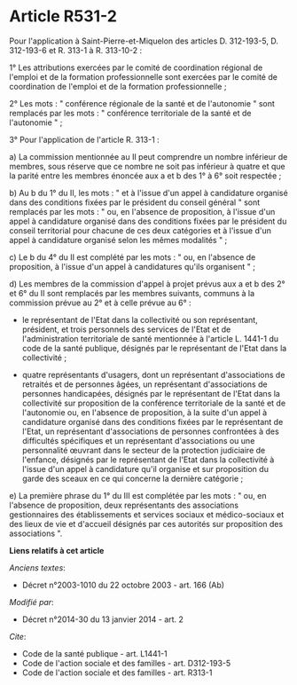 # Article R531-2

Pour l'application à Saint-Pierre-et-Miquelon des articles D. 312-193-5, D. 312-193-6 et R. 313-1 à R. 313-10-2 : 

1° Les attributions exercées par le comité de coordination régional de l'emploi et de la formation professionnelle sont
exercées par le comité de coordination de l'emploi et de la formation professionnelle ; 

2° Les mots : " conférence régionale de la santé et de l'autonomie " sont remplacés par les mots : " conférence territoriale
de la santé et de l'autonomie " ; 

3° Pour l'application de l'article R. 313-1 : 

a) La commission mentionnée au II peut comprendre un nombre inférieur de membres, sous réserve que ce nombre ne soit pas
inférieur à quatre et que la parité entre les membres énoncée aux a et b des 1° à 6° soit respectée ; 

b) Au b du 1° du II, les mots : " et à l'issue d'un appel à candidature organisé dans des conditions fixées par le président
du conseil général " sont remplacés par les mots : " ou, en l'absence de proposition, à l'issue d'un appel à candidature
organisé dans des conditions fixées par le président du conseil territorial pour chacune de ces deux catégories et à l'issue
d'un appel à candidature organisé selon les mêmes modalités " ; 

c) Le b du 4° du II est complété par les mots : " ou, en l'absence de proposition, à l'issue d'un appel à candidatures qu'ils
organisent " ; 

d) Les membres de la commission d'appel à projet prévus aux a et b des 2° et 6° du II sont remplacés par les membres
suivants, communs à la commission prévue au 2° et à celle prévue au 6° :

- le représentant de l'Etat dans la collectivité ou son représentant, président, et trois personnels des services de l'Etat
et de l'administration territoriale de santé mentionnée à l'article L. 1441-1 du code de la santé publique, désignés par le
représentant de l'Etat dans la collectivité ;

- quatre représentants d'usagers, dont un représentant d'associations de retraités et de personnes âgées, un représentant
d'associations de personnes handicapées, désignés par le représentant de l'Etat dans la collectivité sur proposition de la
conférence territoriale de la santé et de l'autonomie ou, en l'absence de proposition, à la suite d'un appel à candidature
organisé dans des conditions fixées par le représentant de l'Etat, un représentant d'associations de personnes confrontées à
des difficultés spécifiques et un représentant d'associations ou une personnalité œuvrant dans le secteur de la protection
judiciaire de l'enfance, désignés par le représentant de l'Etat dans la collectivité à l'issue d'un appel à candidature qu'il
organise et sur proposition du garde des sceaux en ce qui concerne la dernière catégorie ; 

e) La première phrase du 1° du III est complétée par les mots : " ou, en l'absence de proposition, deux représentants des
associations gestionnaires des établissements et services sociaux et médico-sociaux et des lieux de vie et d'accueil désignés
par ces autorités sur proposition des associations ".

**Liens relatifs à cet article**

_Anciens textes_:

  - Décret n°2003-1010 du 22 octobre 2003 - art. 166 (Ab)

_Modifié par_:

  - Décret n°2014-30 du 13 janvier 2014 - art. 2

_Cite_:

  - Code de la santé publique - art. L1441-1
  - Code de l'action sociale et des familles - art. D312-193-5
  - Code de l'action sociale et des familles - art. R313-1
